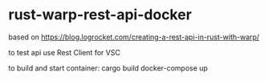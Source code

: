# rust-warp-rest-api-docker

based on https://blog.logrocket.com/creating-a-rest-api-in-rust-with-warp/

to test api use Rest Client for VSC

to build and start container:
cargo build
docker-compose up
